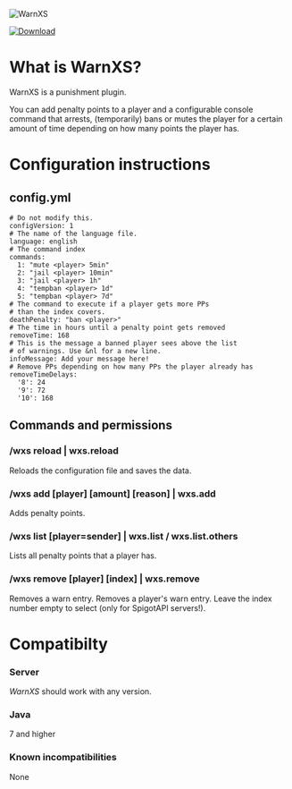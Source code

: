 ![WarnXS](http://erethon.de/resources/logos/WarnXS.png)

[![Download](http://erethon.de/resources/buttons/Download.png)](http://erethon.de/repo/de/erethon/warnxs)

# What is WarnXS?
WarnXS is a punishment plugin.

You can add penalty points to a player and a configurable console command that arrests, (temporarily) bans or mutes the player for a certain amount of time depending on how many points the player has.

# Configuration instructions
## config.yml
```
# Do not modify this.
configVersion: 1
# The name of the language file.
language: english
# The command index
commands:
  1: "mute <player> 5min"
  2: "jail <player> 10min"
  3: "jail <player> 1h"
  4: "tempban <player> 1d"
  5: "tempban <player> 7d"
# The command to execute if a player gets more PPs
# than the index covers.
deathPenalty: "ban <player>"
# The time in hours until a penalty point gets removed
removeTime: 168
# This is the message a banned player sees above the list
# of warnings. Use &nl for a new line.
infoMessage: Add your message here!
# Remove PPs depending on how many PPs the player already has
removeTimeDelays:
  '8': 24
  '9': 72
  '10': 168
```

## Commands and permissions
### /wxs reload | wxs.reload
Reloads the configuration file and saves the data.

### /wxs add [player] [amount] [reason] | wxs.add
Adds penalty points.

### /wxs list [player=sender] | wxs.list / wxs.list.others
Lists all penalty points that a player has.

### /wxs remove [player] [index] | wxs.remove
Removes a warn entry. Removes a player's warn entry. Leave the index number empty to select (only for SpigotAPI servers!).

# Compatibilty
### Server
_WarnXS_ should work with any version.

### Java
7 and higher

### Known incompatibilities
None

